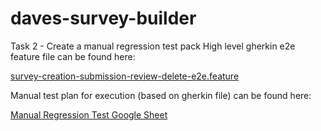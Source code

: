 # daves-survey-builder

Task 2 - Create a manual regression test pack
High level gherkin e2e feature file can be found here:

[ survey-creation-submission-review-delete-e2e.feature](manual-regression-task/gherkin/features/regression/survey-creation-submission-review-delete-e2e.feature)

Manual test plan for execution (based on gherkin file) can be found here:

[Manual Regression Test Google Sheet](https://docs.google.com/spreadsheets/d/1050Ak4A60kmJyawbwDDofBSdm3QRGkmyIu8GwJdfB-k/edit?usp=sharing)


